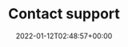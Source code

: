 ---
title: "Contact support"
description: ""
lead: ""
date: 2022-01-12T02:48:57+00:00
draft: false
weight: 600
toc: true
resources:
  - src:
---